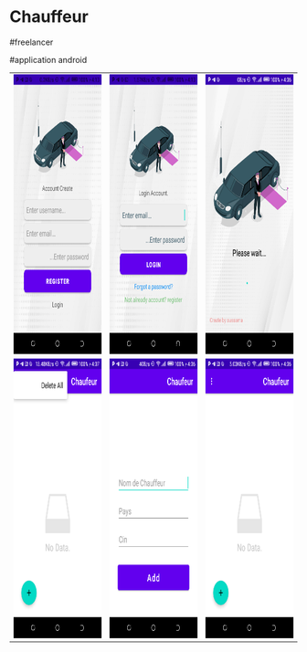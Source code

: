 # Chauffeur

#freelancer

#application android 


<table>
  <tr>
     <td><img src="Screenshots/Screenshot_20230312-161314.png" width=270 height=490></td>
    <td><img src="Screenshots/Screenshot_20230312-161308.png" width=270 height=490></td>
    <td><img src="Screenshots/Screenshot_20230312-160648.png" width=270 height=490></td>
    
    
    
  </tr>
  <tr>
    <td><img src="Screenshots/Screenshot_20230312-160705.png" width=270 height=490></td>
    <td><img src="Screenshots/Screenshot_20230312-160700.png" width=270 height=490></td>
    <td><img src="Screenshots/Screenshot_20230312-160655.png" width=270 height=490></td>
   
   
    
    
    
  </tr>
 
   
 </table>
